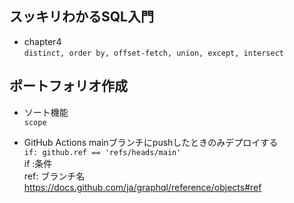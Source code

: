 ## スッキリわかるSQL入門
- chapter4  
```distinct, order by, offset-fetch, union, except, intersect ```

## ポートフォリオ作成
- ソート機能  
  ```scope```

- GitHub Actions
mainブランチにpushしたときのみデプロイする  
```if: github.ref == 'refs/heads/main'```  
if :条件  
ref: ブランチ名  
https://docs.github.com/ja/graphql/reference/objects#ref
